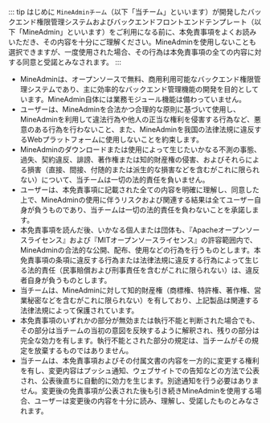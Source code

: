 ::: tip はじめに
`MineAdminチーム`（以下「当チーム」といいます）が開発したバックエンド権限管理システムおよびバックエンドフロントエンドテンプレート（以下「MineAdmin」といいます）をご利用になる前に、本免責事項をよくお読みいただき、その内容を十分にご理解ください。MineAdminを使用しないことも選択できますが、一度使用された場合、その行為は本免責事項の全ての内容に対する同意と受諾とみなされます。
:::

- MineAdminは、オープンソースで無料、商用利用可能なバックエンド権限管理システムであり、主に効率的なバックエンド管理機能の開発を目的としています。MineAdmin自体には業務モジュール機能は備わっていません。
- ユーザーは、MineAdminを合法かつ合理的な原則に基づいて使用し、MineAdminを利用して違法行為や他人の正当な権利を侵害する行為など、悪意のある行為を行わないこと、また、MineAdminを我国の法律法規に違反するWebプラットフォームに使用しないことを約束します。
- MineAdminのダウンロードまたは使用によって生じたいかなる不測の事態、過失、契約違反、誹謗、著作権または知的財産権の侵害、およびそれらによる損害（直接、間接、付随的または派生的な損害などを含むがこれに限られない）について、当チームは一切の法的責任を負いません。
- ユーザーは、本免責事項に記載された全ての内容を明確に理解し、同意した上で、MineAdminの使用に伴うリスクおよび関連する結果は全てユーザー自身が負うものであり、当チームは一切の法的責任を負わないことを承諾します。
- 本免責事項を読んだ後、いかなる個人または団体も、『Apacheオープンソースライセンス』および『MITオープンソースライセンス』の許容範囲内で、MineAdminの合法的な公開、配布、使用などの行為を行うものとします。本免責事項の条項に違反する行為または法律法規に違反する行為によって生じる法的責任（民事賠償および刑事責任を含むがこれに限られない）は、違反者自身が負うものとします。
- 当チームは、MineAdminに対して知的財産権（商標権、特許権、著作権、営業秘密などを含むがこれに限られない）を有しており、上記製品は関連する法律法規によって保護されています。
- 本免責事項のいずれかの部分が無効または執行不能と判断された場合でも、その部分は当チームの当初の意図を反映するように解釈され、残りの部分は完全な効力を有します。執行不能とされた部分の規定は、当チームがその規定を放棄するものではありません。
- 当チームは、本免責事項およびその付属文書の内容を一方的に変更する権利を有し、変更内容はプッシュ通知、ウェブサイトでの告知などの方法で公表され、公表後直ちに自動的に効力を生じます。別途通知を行う必要はありません。変更後の免責事項が公表された後も引き続きMineAdminを使用する場合、ユーザーは変更後の内容を十分に読み、理解し、受諾したものとみなされます。